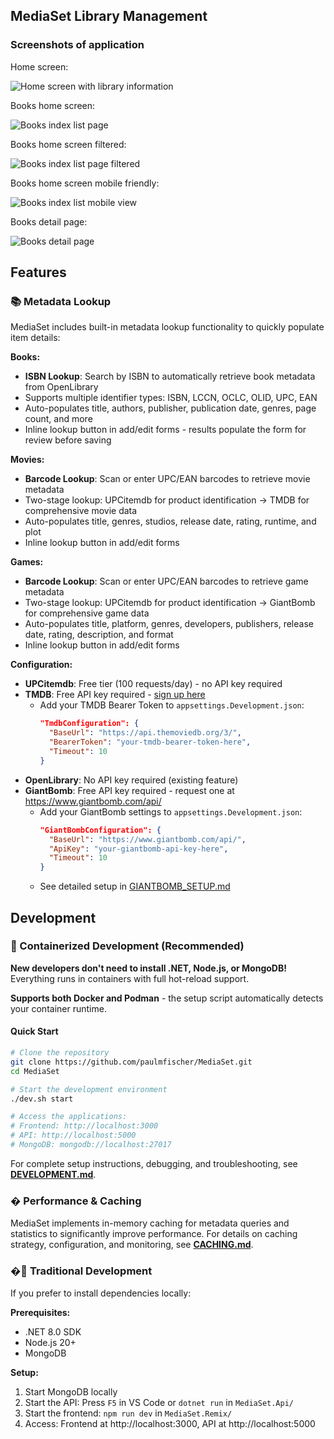 ## MediaSet Library Management

### Screenshots of application
Home screen:

![Home screen with library information](assets/screenshots/Home-page.png)

Books home screen:

![Books index list page](assets/screenshots/Books-index.png)

Books home screen filtered:

![Books index list page filtered](assets/screenshots/Books-index-filter.png)

Books home screen mobile friendly:

![Books index list mobile view](assets/screenshots/Books-index-mobile.png)

Books detail page:

![Books detail page](assets/screenshots/Books-detail.png)

## Features

### 📚 Metadata Lookup

MediaSet includes built-in metadata lookup functionality to quickly populate item details:

**Books:**
- **ISBN Lookup**: Search by ISBN to automatically retrieve book metadata from OpenLibrary
- Supports multiple identifier types: ISBN, LCCN, OCLC, OLID, UPC, EAN
- Auto-populates title, authors, publisher, publication date, genres, page count, and more
- Inline lookup button in add/edit forms - results populate the form for review before saving

**Movies:**
- **Barcode Lookup**: Scan or enter UPC/EAN barcodes to retrieve movie metadata
- Two-stage lookup: UPCitemdb for product identification → TMDB for comprehensive movie data
- Auto-populates title, genres, studios, release date, rating, runtime, and plot
- Inline lookup button in add/edit forms

**Games:**
- **Barcode Lookup**: Scan or enter UPC/EAN barcodes to retrieve game metadata
- Two-stage lookup: UPCitemdb for product identification → GiantBomb for comprehensive game data
- Auto-populates title, platform, genres, developers, publishers, release date, rating, description, and format
- Inline lookup button in add/edit forms

**Configuration:**
- **UPCitemdb**: Free tier (100 requests/day) - no API key required
- **TMDB**: Free API key required - [sign up here](https://www.themoviedb.org/signup)
  - Add your TMDB Bearer Token to `appsettings.Development.json`:
    ```json
    "TmdbConfiguration": {
      "BaseUrl": "https://api.themoviedb.org/3/",
      "BearerToken": "your-tmdb-bearer-token-here",
      "Timeout": 10
    }
    ```
- **OpenLibrary**: No API key required (existing feature)
- **GiantBomb**: Free API key required - request one at https://www.giantbomb.com/api/
  - Add your GiantBomb settings to `appsettings.Development.json`:
    ```json
    "GiantBombConfiguration": {
      "BaseUrl": "https://www.giantbomb.com/api/",
      "ApiKey": "your-giantbomb-api-key-here",
      "Timeout": 10
    }
    ```
  - See detailed setup in [GIANTBOMB_SETUP.md](GIANTBOMB_SETUP.md)

## Development

### 🐳 Containerized Development (Recommended)

**New developers don't need to install .NET, Node.js, or MongoDB!** Everything runs in containers with full hot-reload support. 

**Supports both Docker and Podman** - the setup script automatically detects your container runtime.

#### Quick Start
```bash
# Clone the repository
git clone https://github.com/paulmfischer/MediaSet.git
cd MediaSet

# Start the development environment
./dev.sh start

# Access the applications:
# Frontend: http://localhost:3000
# API: http://localhost:5000 
# MongoDB: mongodb://localhost:27017
```

For complete setup instructions, debugging, and troubleshooting, see **[DEVELOPMENT.md](DEVELOPMENT.md)**.

### � Performance & Caching

MediaSet implements in-memory caching for metadata queries and statistics to significantly improve performance. For details on caching strategy, configuration, and monitoring, see **[CACHING.md](CACHING.md)**.

### �📖 Traditional Development

If you prefer to install dependencies locally:

**Prerequisites:**
- .NET 8.0 SDK
- Node.js 20+
- MongoDB

**Setup:**
1. Start MongoDB locally
2. Start the API: Press `F5` in VS Code or `dotnet run` in `MediaSet.Api/`
3. Start the frontend: `npm run dev` in `MediaSet.Remix/`
4. Access: Frontend at http://localhost:3000, API at http://localhost:5000


